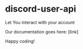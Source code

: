 # discord-user-api
Let You interact with your account

Our documentation goes here: [link]

Happy coding!
